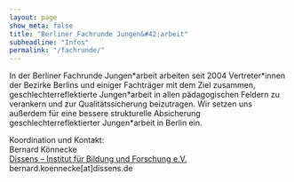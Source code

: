 ```yaml
---
layout: page
show_meta: false
title: "Berliner Fachrunde Jungen&#42;arbeit"
subheadline: "Infos"
permalink: "/fachrunde/"
---
```


In der Berliner Fachrunde Jungen\*arbeit arbeiten seit 2004 Vertreter\*innen der Bezirke Berlins und einiger Fachträger mit dem Ziel zusammen,
geschlechterreflektierte Jungen\*arbeit in allen pädagogischen Feldern
zu verankern und zur Qualitätssicherung beizutragen. Wir setzen uns
außerdem für eine bessere strukturelle Absicherung geschlechterreflektierter Jungen\*arbeit in Berlin ein.

Koordination und Kontakt:  
Bernard Könnecke  
[Dissens – Institut für Bildung und Forschung e.V.](https://www.dissens.de/)  
bernard.koennecke[at]dissens.de
